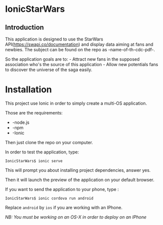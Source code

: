 # IonicStarWars


## Introduction

This application is designed to use the StarWars API(https://swapi.co/documentation) and display data
aiming at fans and newbies. The subject can be found on the repo as -name-of-th-cdc-pdf-.


So the application goals are to:
            - Attract new fans in the supposed association who's the source of this application
            - Allow new potentials fans to discover the universe of the saga easily.


# Installation

This project use Ionic in order to simply create a multi-OS application.

Those are the requirements:
  * -node.js
  * -npm
  * -Ionic


Then just clone the repo on your computer.

In order to test the application, type:

```{r, engine='bash', count_lines}
IonicStarWars$ ionic serve
```
This will prompt you about installing project dependencies, answer yes.

Then it will launch the preview of the application on your default browser.


If you want to send the application to your phone, type :

```{r, engine='bash', count_lines}
IonicStarWars$ ionic cordova run android
```

Replace `android` by `ios` if you are working with an IPhone.

*NB: You must be working on an OS-X in order to deploy on an IPhone*
